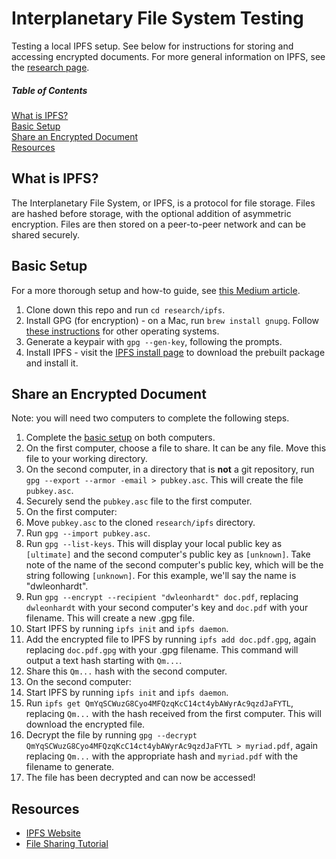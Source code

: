 # Interplanetary File System Testing

Testing a local IPFS setup. See below for instructions for storing and accessing encrypted documents. For more general information on IPFS, see the [research page](ipfs.md).

##### Table of Contents  
[What is IPFS?](#what-is-ipfs)  
[Basic Setup](#basic-setup)  
[Share an Encrypted Document](#share-an-encrypted-document)  
[Resources](#resources)

## What is IPFS?
The Interplanetary File System, or IPFS, is a protocol for file storage. Files are hashed before storage, with the optional addition of asymmetric encryption. Files are then stored on a peer-to-peer network and can be shared securely.

## Basic Setup
For a more thorough setup and how-to guide, see [this Medium article](https://medium.com/@mycoralhealth/learn-to-securely-share-files-on-the-blockchain-with-ipfs-219ee47df54c).

1. Clone down this repo and run `cd research/ipfs`.
1. Install GPG (for encryption) - on a Mac, run `brew install gnupg`. Follow [these instructions](http://blog.ghostinthemachines.com/2015/03/01/how-to-use-gpg-command-line/) for other operating systems.
1. Generate a keypair with `gpg --gen-key`, following the prompts.
1. Install IPFS - visit the [IPFS install page](https://docs.ipfs.io/introduction/install/) to download the prebuilt package and install it.

## Share an Encrypted Document
Note: you will need two computers to complete the following steps.

1. Complete the [basic setup](#basic-setup) on both computers.
1. On the first computer, choose a file to share. It can be any file. Move this file to your working directory.
1. On the second computer, in a directory that is **not** a git repository, run `gpg --export --armor -email > pubkey.asc`. This will create the file `pubkey.asc`.
1. Securely send the `pubkey.asc` file to the first computer.
1. On the first computer:
  1. Move `pubkey.asc` to the cloned `research/ipfs` directory.
  1. Run `gpg --import pubkey.asc`.
  1. Run `gpg --list-keys`. This will display your local public key as `[ultimate]` and the second computer's public key as `[unknown]`. Take note of the name of the second computer's public key, which will be the string following `[unknown]`.  For this example, we'll say the name is "dwleonhardt".
  1. Run `gpg --encrypt --recipient "dwleonhardt" doc.pdf`, replacing `dwleonhardt` with your second computer's key and `doc.pdf` with your filename. This will create a new .gpg file.
  1. Start IPFS by running `ipfs init` and `ipfs daemon`.
  1. Add the encrypted file to IPFS by running `ipfs add doc.pdf.gpg`, again replacing `doc.pdf.gpg` with your .gpg filename. This command will output a text hash starting with `Qm...`.
  1. Share this `Qm...` hash with the second computer.
1. On the second computer:
  1. Start IPFS by running `ipfs init` and `ipfs daemon`.
  1. Run `ipfs get QmYqSCWuzG8Cyo4MFQzqKcC14ct4ybAWyrAc9qzdJaFYTL`, replacing `Qm...` with the hash received from the first computer. This will download the encrypted file.
  1. Decrypt the file by running `gpg --decrypt QmYqSCWuzG8Cyo4MFQzqKcC14ct4ybAWyrAc9qzdJaFYTL > myriad.pdf`, again replacing `Qm...` with the appropriate hash and `myriad.pdf` with the filename to generate.
  1. The file has been decrypted and can now be accessed!

## Resources

* [IPFS Website](https://ipfs.io/)
* [File Sharing Tutorial](https://medium.com/@mycoralhealth/learn-to-securely-share-files-on-the-blockchain-with-ipfs-219ee47df54c)
